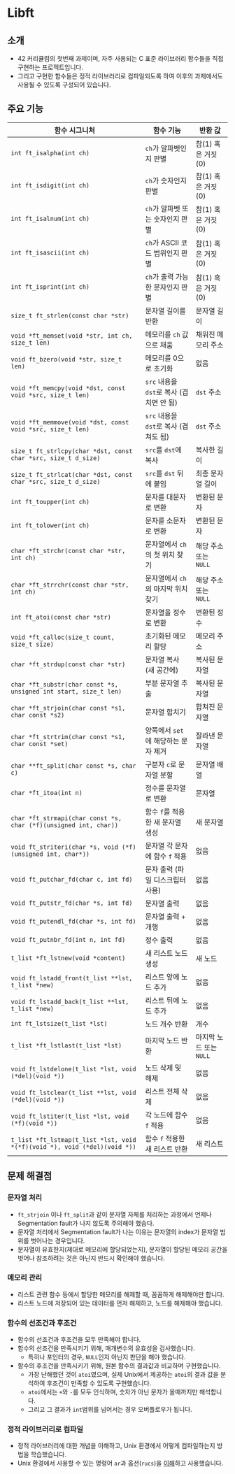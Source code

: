 # Libft
## 소개
- 42 커리큘럼의 첫번째 과제이며, 자주 사용되는 C 표준 라이브러리 함수들을 직접 구현하는 프로젝트입니다.
- 그리고 구현한 함수들은 정적 라이브러리로 컴파일되도록 하여 이후의 과제에서도 사용될 수 있도록 구성되어 있습니다.

## 주요 기능
| 함수 시그니처 | 함수 기능 | 반환 값 |
|---------------|-----------|----------|
| `int ft_isalpha(int ch)` | `ch`가 알파벳인지 판별 | 참(1) 혹은 거짓(0) |
| `int ft_isdigit(int ch)` | `ch`가 숫자인지 판별 | 참(1) 혹은 거짓(0) |
| `int ft_isalnum(int ch)` | `ch`가 알파벳 또는 숫자인지 판별 | 참(1) 혹은 거짓(0) |
| `int ft_isascii(int ch)` | `ch`가 ASCII 코드 범위인지 판별 | 참(1) 혹은 거짓(0) |
| `int ft_isprint(int ch)` | `ch`가 출력 가능한 문자인지 판별 | 참(1) 혹은 거짓(0) |
| `size_t ft_strlen(const char *str)` | 문자열 길이를 반환 | 문자열 길이 |
| `void *ft_memset(void *str, int ch, size_t len)` | 메모리를 `ch` 값으로 채움 | 채워진 메모리 주소 |
| `void ft_bzero(void *str, size_t len)` | 메모리를 0으로 초기화 | 없음 |
| `void *ft_memcpy(void *dst, const void *src, size_t len)` | `src` 내용을 `dst`로 복사 (겹치면 안 됨) | `dst` 주소 |
| `void *ft_memmove(void *dst, const void *src, size_t len)` | `src` 내용을 `dst`로 복사 (겹쳐도 됨) | `dst` 주소 |
| `size_t ft_strlcpy(char *dst, const char *src, size_t d_size)` | `src`를 `dst`에 복사 | 복사한 길이 |
| `size_t ft_strlcat(char *dst, const char *src, size_t d_size)` | `src`를 `dst` 뒤에 붙임 | 최종 문자열 길이 |
| `int ft_toupper(int ch)` | 문자를 대문자로 변환 | 변환된 문자 |
| `int ft_tolower(int ch)` | 문자를 소문자로 변환 | 변환된 문자 |
| `char *ft_strchr(const char *str, int ch)` | 문자열에서 `ch`의 첫 위치 찾기 | 해당 주소 또는 `NULL` |
| `char *ft_strrchr(const char *str, int ch)` | 문자열에서 `ch`의 마지막 위치 찾기 | 해당 주소 또는 `NULL` |
| `int ft_atoi(const char *str)` | 문자열을 정수로 변환 | 변환된 정수 |
| `void *ft_calloc(size_t count, size_t size)` | 초기화된 메모리 할당 | 메모리 주소 |
| `char *ft_strdup(const char *str)` | 문자열 복사 (새 공간에) | 복사된 문자열 |
| `char *ft_substr(char const *s, unsigned int start, size_t len)` | 부분 문자열 추출 | 복사된 문자열 |
| `char *ft_strjoin(char const *s1, char const *s2)` | 문자열 합치기 | 합쳐진 문자열 |
| `char *ft_strtrim(char const *s1, char const *set)` | 양쪽에서 `set`에 해당하는 문자 제거 | 잘라낸 문자열 |
| `char **ft_split(char const *s, char c)` | 구분자 `c`로 문자열 분할 | 문자열 배열 |
| `char *ft_itoa(int n)` | 정수를 문자열로 변환 | 문자열 |
| `char *ft_strmapi(char const *s, char (*f)(unsigned int, char))` | 함수 `f`를 적용한 새 문자열 생성 | 새 문자열 |
| `void ft_striteri(char *s, void (*f)(unsigned int, char*))` | 문자열 각 문자에 함수 `f` 적용 | 없음 |
| `void ft_putchar_fd(char c, int fd)` | 문자 출력 (파일 디스크립터 사용) | 없음 |
| `void ft_putstr_fd(char *s, int fd)` | 문자열 출력 | 없음 |
| `void ft_putendl_fd(char *s, int fd)` | 문자열 출력 + 개행 | 없음 |
| `void ft_putnbr_fd(int n, int fd)` | 정수 출력 | 없음 |
| `t_list *ft_lstnew(void *content)` | 새 리스트 노드 생성 | 새 노드 |
| `void ft_lstadd_front(t_list **lst, t_list *new)` | 리스트 앞에 노드 추가 | 없음 |
| `void ft_lstadd_back(t_list **lst, t_list *new)` | 리스트 뒤에 노드 추가 | 없음 |
| `int ft_lstsize(t_list *lst)` | 노드 개수 반환 | 개수 |
| `t_list *ft_lstlast(t_list *lst)` | 마지막 노드 반환 | 마지막 노드 또는 `NULL` |
| `void ft_lstdelone(t_list *lst, void (*del)(void *))` | 노드 삭제 및 해제 | 없음 |
| `void ft_lstclear(t_list **lst, void (*del)(void *))` | 리스트 전체 삭제 | 없음 |
| `void ft_lstiter(t_list *lst, void (*f)(void *))` | 각 노드에 함수 `f` 적용 | 없음 |
| `t_list *ft_lstmap(t_list *lst, void *(*f)(void *), void (*del)(void *))` | 함수 `f` 적용한 새 리스트 반환 | 새 리스트 |
## 문제 해결점
### 문자열 처리
  - `ft_strjoin` 이나 `ft_split`과 같이 문자열 자체를 처리하는 과정에서 언제나 Segmentation fault가 나지 않도록 주의해야 했습다.
  - 문자열 처리에서 Segmentation fault가 나는 이유는 문자열의 index가 문자열 범위를 벗어나는 경우입니다.
  - 문자열이 유효한지(제대로 메모리에 할당되었는지), 문자열이 할당된 메모리 공간을 벗어나 참조하려는 것은 아닌지 반드시 확인해야 했습니다.
### 메모리 관리
  - 리스트 관련 함수 등에서 할당한 메모리를 해제할 때, 꼼꼼하게 해제해야만 합니다.
  - 리스트 노드에 저장되어 있는 데이터를 먼저 해제하고, 노드를 해제해야 했습니다.
### 함수의 선조건과 후조건
  - 함수의 선조건과 후조건을 모두 만족해야 합니다.
  - 함수의 선조건을 만족시키기 위해, 매개변수의 유효성을 검사했습니다.
    - 특히나 포인터의 경우, `NULL`인지 아닌지 판단을 해야 했습니다.
  - 함수의 후조건을 만족시키기 위해, 원본 함수의 결과값과 비교하며 구현했습니다.
    - 가장 난해했던 것이 `atoi`였으며, 실제 Unix에서 제공하는 `atoi`의 결과 값을 분석하여 후조건이 만족할 수 있도록 구현했습니다.
    - `atoi`에서는 `+`와 `-`를 모두 인식하며, 숫자가 아닌 문자가 올때까지만 해석합니다.
    - 그리고 그 결과가 `int`범위를 넘어서는 경우 오버플로우가 됩니다.
### 정적 라이브러리로 컴파일
  - 정적 라이브러리에 대한 개념을 이해하고, Unix 환경에서 어떻게 컴파일하는지 방법을 학습했습니다.
  - Unix 환경에서 사용할 수 있는 명령어 `ar`과 옵션(`rucs`)을 [이해](https://tangy-snow-1e9.notion.site/1dfc2820041880e88e1ac795c4c56c60)하고 사용했습니다.
